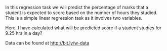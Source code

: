 In this regression task we will predict the percentage of marks that a student is expected to score based on the number of hours they studied. This is a simple linear regression task as it involves two variables.


Here, I have calculated what will be predicted score if a student studies for 9.25 hrs in a day?


Data can be found at http://bit.ly/w-data

